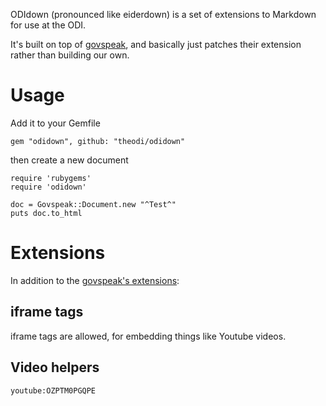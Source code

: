 ODIdown (pronounced like eiderdown) is a set of extensions to Markdown for use at the ODI.

It's built on top of [govspeak](http://github.com/alphagov/govspeak), and basically just patches their extension rather than building our own.

# Usage

Add it to your Gemfile

    gem "odidown", github: "theodi/odidown"

then create a new document

    require 'rubygems'
    require 'odidown'

    doc = Govspeak::Document.new "^Test^"
    puts doc.to_html

# Extensions

In addition to the [govspeak's extensions](http://github.com/alphagov/govspeak):

## iframe tags

iframe tags are allowed, for embedding things like Youtube videos.

## Video helpers

```
youtube:OZPTM0PGQPE
```